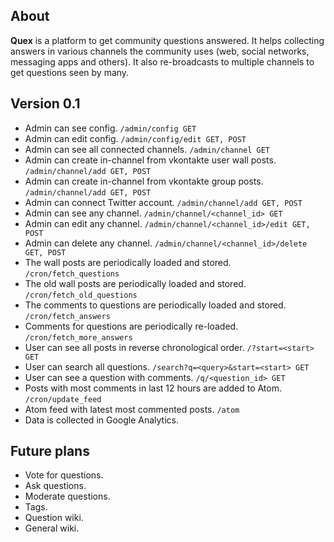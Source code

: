 ## About

**Quex** is a platform to get community questions answered. 
It helps collecting answers in various channels the community uses
(web, social networks, messaging apps and others).
It also re-broadcasts to multiple channels to get questions seen by many.


## Version 0.1

* Admin can see config.                                              `/admin/config GET`
* Admin can edit config.                                             `/admin/config/edit GET, POST`
* Admin can see all connected channels.                              `/admin/channel GET`
* Admin can create in-channel from vkontakte user wall posts.        `/admin/channel/add GET, POST`
* Admin can create in-channel from vkontakte group posts.            `/admin/channel/add GET, POST`
* Admin can connect Twitter account.                                 `/admin/channel/add GET, POST`
* Admin can see any channel.                                         `/admin/channel/<channel_id> GET`
* Admin can edit any channel.                                        `/admin/channel/<channel_id>/edit GET, POST`
* Admin can delete any channel.                                      `/admin/channel/<channel_id>/delete GET, POST`
* The wall posts are periodically loaded and stored.                 `/cron/fetch_questions`
* The old wall posts are periodically loaded and stored.             `/cron/fetch_old_questions`
* The comments to questions are periodically loaded and stored.      `/cron/fetch_answers`
* Comments for questions are periodically re-loaded.                 `/cron/fetch_more_answers`
* User can see all posts in reverse chronological order.             `/?start=<start> GET`
* User can search all questions.                                     `/search?q=<query>&start=<start> GET`
* User can see a question with comments.                             `/q/<question_id> GET`
* Posts with most comments in last 12 hours are added to Atom.       `/cron/update_feed`
* Atom feed with latest most commented posts.                        `/atom`
* Data is collected in Google Analytics.


## Future plans

* Vote for questions.
* Ask questions.
* Moderate questions.
* Tags.
* Question wiki.
* General wiki.
